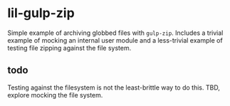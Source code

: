 # lil-gulp-zip
Simple example of archiving globbed files with `gulp-zip`. Includes a trivial example of mocking an internal user module and a less-trivial example of testing file zipping against the file system.

## todo
Testing against the filesystem is not the least-brittle way to do this. TBD, explore mocking the file system.
